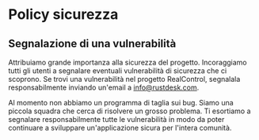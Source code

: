 # Policy sicurezza

## Segnalazione di una vulnerabilità

Attribuiamo grande importanza alla sicurezza del progetto. 
Incoraggiamo tutti gli utenti a segnalare eventuali vulnerabilità di sicurezza che ci scoprono.
Se trovi una vulnerabilità nel progetto RealControl, segnalala responsabilmente inviando un'email a info@rustdesk.com.

Al momento non abbiamo un programma di taglia sui bug.
Siamo una piccola squadra che cerca di risolvere un grosso problema. 
Ti esortiamo a segnalare responsabilmente tutte le vulnerabilità in modo da poter continuare a sviluppare un'applicazione sicura per l'intera comunità.
